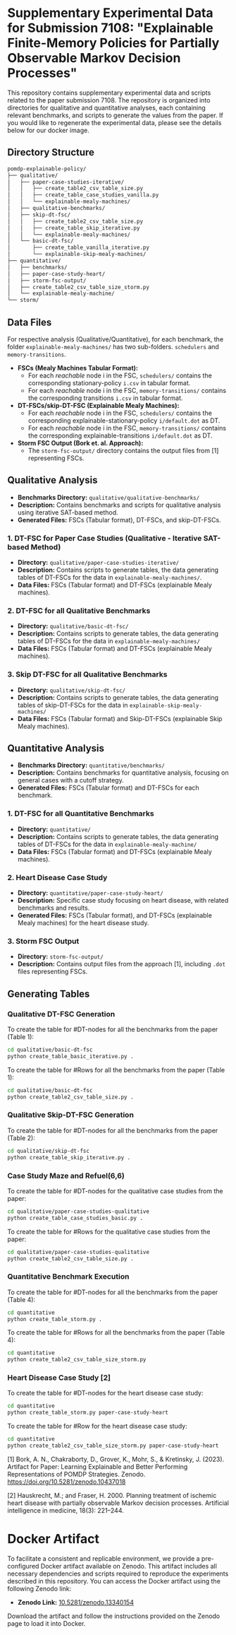 # Supplementary Experimental Data for Submission 7108: "Explainable Finite-Memory Policies for Partially Observable Markov Decision Processes"

This repository contains supplementary experimental data and scripts related to the paper submission 7108. The repository is organized into directories for qualitative and quantitative analyses, each containing relevant benchmarks, and scripts to generate the values from the paper. If you would like to regenerate the experimental data, please see the details below for our docker image.

## Directory Structure

```bash
pomdp-explainable-policy/
├── qualitative/
│   ├── paper-case-studies-iterative/
│   │   ├── create_table2_csv_table_size.py
│   │   ├── create_table_case_studies_vanilla.py
│   │   └── explainable-mealy-machines/
│   ├── qualitative-benchmarks/
│   ├── skip-dt-fsc/
│   │   ├── create_table2_csv_table_size.py
│   │   ├── create_table_skip_iterative.py
│   │   └── explainable-mealy-machines/
│   └── basic-dt-fsc/
│       ├── create_table_vanilla_iterative.py
│       └── explainable-skip-mealy-machines/
├── quantitative/
│   ├── benchmarks/
│   ├── paper-case-study-heart/
│   ├── storm-fsc-output/
│   ├── create_table2_csv_table_size_storm.py
│   └── explainable-mealy-machine/
└── storm/
```


## Data Files
For respective analysis (Qualitative/Quantitative), for each benchmark, the folder ```explainable-mealy-machines/``` has two sub-folders. ```schedulers``` and ```memory-transitions```.
- **FSCs (Mealy Machines Tabular Format):** 
   - For each *reachable* node i in the FSC, ```schedulers/``` contains the corresponding stationary-policy ```i.csv``` in tabular format.
   - For each *reachable* node i in the FSC, ```memory-transitions/``` contains the corresponding transitions ```i.csv``` in tabular format.
- **DT-FSCs/skip-DT-FSC (Explainable Mealy Machines):**
  - For each *reachable* node i in the FSC, ```schedulers/``` contains the corresponding explainable-stationary-policy ```i/default.dot``` as DT.
  - For each *reachable* node i in the FSC, ```memory-transitions/``` contains the corresponding explainable-transitions ```i/default.dot``` as DT.
- **Storm FSC Output (Bork et. al. Approach):**
    - The ```storm-fsc-output/``` directory contains the output files from [1] representing FSCs.

## Qualitative Analysis

- **Benchmarks Directory:** `qualitative/qualitative-benchmarks/`
- **Description:** Contains benchmarks and scripts for qualitative analysis using iterative SAT-based method.
- **Generated Files:** FSCs (Tabular format), DT-FSCs, and skip-DT-FSCs.

### 1. **DT-FSC for Paper Case Studies (Qualitative - Iterative SAT-based Method)**
- **Directory:** `qualitative/paper-case-studies-iterative/`
- **Description:** Contains scripts to generate tables, the data generating tables of DT-FSCs for the data in ```explainable-mealy-machines/```.
- **Data Files:** FSCs (Tabular format) and DT-FSCs (explainable Mealy machines).

### 2. **DT-FSC for all Qualitative Benchmarks**
- **Directory:** `qualitative/basic-dt-fsc/`
- **Description:** Contains scripts to generate tables, the data generating tables of DT-FSCs for the data in ```explainable-mealy-machines/```
- **Data Files:** FSCs (Tabular format) and DT-FSCs (explainable Mealy machines).
 
### 3. **Skip DT-FSC for all Qualitative Benchmarks**
- **Directory:** `qualitative/skip-dt-fsc/`
- **Description:** Contains scripts to generate tables, the data generating tables of skip-DT-FSCs for the data in ```explainable-skip-mealy-machines/```
- **Data Files:** FSCs (Tabular format) and Skip-DT-FSCs (explainable Skip Mealy machines).

## Quantitative Analysis

- **Benchmarks Directory:** `quantitative/benchmarks/`
- **Description:** Contains benchmarks for quantitative analysis, focusing on general cases with a cutoff strategy.
- **Generated Files:** FSCs (Tabular format) and DT-FSCs for each benchmark.


### 1. **DT-FSC for all Quantitative Benchmarks**
- **Directory:** `quantitative/`
- **Description:** Contains scripts to generate tables, the data generating tables of DT-FSCs for the data in ```explainable-mealy-machine/```
- **Data Files:** FSCs (Tabular format) and DT-FSCs (explainable Mealy machines).

### 2. **Heart Disease Case Study**
- **Directory:** `quantitative/paper-case-study-heart/`
- **Description:** Specific case study focusing on heart disease, with related benchmarks and results.
- **Generated Files:** FSCs (Tabular format), and DT-FSCs (explainable Mealy machines) for the heart disease study.

### 3. **Storm FSC Output**
- **Directory:** `storm-fsc-output/`
- **Description:** Contains output files from the approach [1], including `.dot` files representing FSCs.


## Generating Tables

### Qualitative DT-FSC Generation
To create the table for #DT-nodes for all the benchmarks from the paper (Table 1):
```bash
cd qualitative/basic-dt-fsc
python create_table_basic_iterative.py .
```

To create the table for #Rows for all the benchmarks from the paper (Table 1):
```bash
cd qualitative/basic-dt-fsc
python create_table2_csv_table_size.py .
```


### Qualitative Skip-DT-FSC Generation
To create the table for #DT-nodes for all the benchmarks from the paper (Table 2):
```bash
cd qualitative/skip-dt-fsc
python create_table_skip_iterative.py .
```


### Case Study Maze and Refuel(6,6)
To create the table for #DT-nodes for the qualitative case studies from the paper:
```bash
cd qualitative/paper-case-studies-qualitative
python create_table_case_studies_basic.py .
```

To create the table for #Rows for the qualitative case studies from the paper:
```bash
cd qualitative/paper-case-studies-qualitative
python create_table2_csv_table_size.py .
```

### Quantitative Benchmark Execution
To create the table for #DT-nodes for all the benchmarks from the paper (Table 4):
```bash
cd quantitative
python create_table_storm.py .
```

To create the table for #Rows for all the benchmarks from the paper (Table 4):
```bash
cd quantitative
python create_table2_csv_table_size_storm.py
```

### Heart Disease Case Study [2]
To create the table for #DT-nodes for the heart disease case study:
```bash
cd quantitative
python create_table_storm.py paper-case-study-heart
```

To create the table for #Row for the heart disease case study:
```bash
cd quantitative
python create_table2_csv_table_size_storm.py paper-case-study-heart
```

[1] Bork, A. N., Chakraborty, D., Grover, K., Mohr, S., & Kretinsky, J. (2023). Artifact for Paper: Learning Explainable and Better Performing Representations of POMDP Strategies. Zenodo. https://doi.org/10.5281/zenodo.10437018

[2] Hauskrecht, M.; and Fraser, H. 2000. Planning treatment of ischemic heart disease with partially observable Markov decision processes. Artificial intelligence in medicine, 18(3): 221–244.



# Docker Artifact

To facilitate a consistent and replicable environment, we provide a pre-configured Docker artifact available on Zenodo. This artifact includes all necessary dependencies and scripts required to reproduce the experiments described in this repository. You can access the Docker artifact using the following Zenodo link:

- **Zenodo Link:** [10.5281/zenodo.13340154](https://doi.org/10.5281/zenodo.13340154)

Download the artifact and follow the instructions provided on the Zenodo page to load it into Docker.
